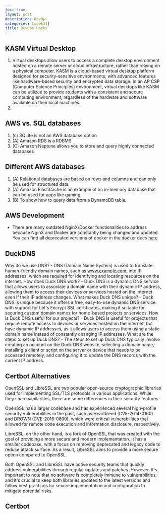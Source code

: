 ```yaml
---
toc: true
layout: post
description: DevOps
categories: [week31]
title: DevOps Hacks
---
```


## KASM Virtual Desktop

1. Virtual desktops allow users to access a complete desktop environment hosted on a remote server or cloud infrastructure, rather than relying on a physical computer. KASM is a cloud-based virtual desktop platform designed for security-sensitive environments, with advanced features like hardware-based security and encrypted data storage. In an AP CSP (Computer Science Principles) environment, virtual desktops like KASM can be utilized to provide students with a consistent and secure computing environment, regardless of the hardware and software available on their local machines.
2. 

## AWS vs. SQL databases

1. (c) SQLite is not an AWS database option
2. (A) Amazon RDS is a RDBMS
3. (C) Amazon Neptune allows you to store and query highly connected databases

## Different AWS databases

1. (A) Relational databases are based on rows and columns and can only be used for structured data
2. (A) Amazon ElastiCache is an example of an in-memory database that can be used for apps like gaming.
3. (B) To show how to query data from a DynamoDB table.

## AWS Development

- There are many outdated NginX/Docker functionalities to address because NginX and Docker are constantly being changed and updated. You can find all deprecated versions of docker in the docker docs [here](https://docs.docker.com/engine/deprecated/)

## DuckDNS

Why do we use DNS? - DNS (Domain Name System) is used to translate human-friendly domain names, such as www.example.com, into IP addresses, which are required for identifying and locating resources on the internet.
How does Duck DNS work? - Duck DNS is a dynamic DNS service that allows users to associate a domain name with their dynamic IP address, allowing them to access their devices or services hosted on the internet even if their IP address changes.
What makes Duck DNS unique? - Duck DNS is unique because it offers a free, easy-to-use dynamic DNS service with support for Let's Encrypt SSL certificates, making it suitable for securing custom domain names for home-based projects or services.
How is Duck DNS useful for our projects? - Duck DNS is useful for projects that require remote access to devices or services hosted on the internet, but have dynamic IP addresses, as it allows users to access them using a static domain name instead of constantly changing IP addresses.
What are the steps to set up Duck DNS? - The steps to set up Duck DNS typically involve creating an account on the Duck DNS website, selecting a domain name, installing a client or script on the server or device that needs to be accessed remotely, and configuring it to update the DNS records with the current IP address.

## Certbot Alternatives

OpenSSL and LibreSSL are two popular open-source cryptographic libraries used for implementing SSL/TLS protocols in various applications. While they share similarities, there are some differences in their security features.

OpenSSL has a larger codebase and has experienced several high-profile security vulnerabilities in the past, such as Heartbleed (CVE-2014-0160) and DROWN (CVE-2016-0800), which were critical vulnerabilities that allowed for remote code execution and information disclosure, respectively.

LibreSSL, on the other hand, is a fork of OpenSSL that was created with the goal of providing a more secure and modern implementation. It has a smaller codebase, with a focus on removing deprecated and legacy code to reduce attack surface. As a result, LibreSSL aims to provide a more secure option compared to OpenSSL.

Both OpenSSL and LibreSSL have active security teams that quickly address vulnerabilities through regular updates and patches. However, it's important to note that no software is completely immune to vulnerabilities, and it's crucial to keep both libraries updated to the latest versions and follow best practices for secure implementation and configuration to mitigate potential risks.

## Certbot

